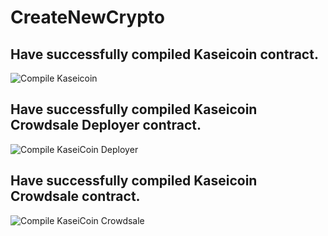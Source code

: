 # CreateNewCrypto
## Have successfully compiled Kaseicoin contract.
![Compile Kaseicoin](https://user-images.githubusercontent.com/99513782/180337081-1c4504a4-1a6a-4357-be70-a9e1918f1fcb.png)
## Have successfully compiled Kaseicoin Crowdsale Deployer contract.
![Compile KaseiCoin Deployer](https://user-images.githubusercontent.com/99513782/180337088-890017a2-4b3d-49aa-aa8a-78b607867afe.png)
## Have successfully compiled Kaseicoin Crowdsale contract.
![Compile KaseiCoin Crowdsale](https://user-images.githubusercontent.com/99513782/180337097-4e04a2aa-a2e5-46eb-8cdd-00f915303d4a.png)
